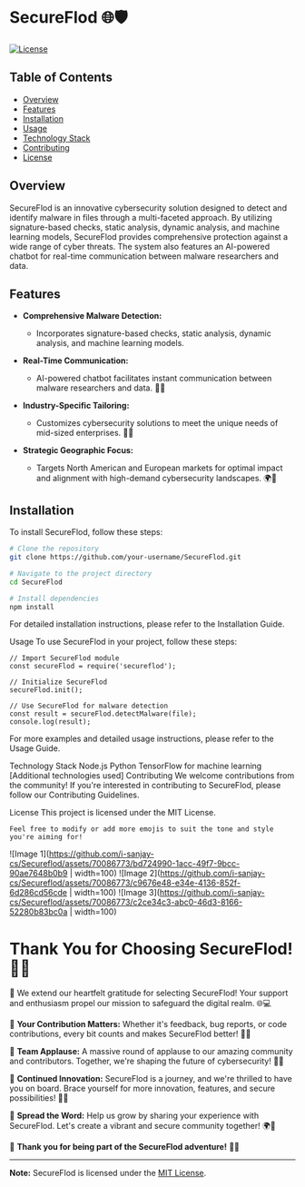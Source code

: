 # SecureFlod 🌐🛡️

[![License](https://img.shields.io/badge/license-MIT-blue.svg)](https://opensource.org/licenses/MIT)

## Table of Contents
- [Overview](#overview)
- [Features](#features)
- [Installation](#installation)
- [Usage](#usage)
- [Technology Stack](#technology-stack)
- [Contributing](#contributing)
- [License](#license)

## Overview

SecureFlod is an innovative cybersecurity solution designed to detect and identify malware in files through a multi-faceted approach. By utilizing signature-based checks, static analysis, dynamic analysis, and machine learning models, SecureFlod provides comprehensive protection against a wide range of cyber threats. The system also features an AI-powered chatbot for real-time communication between malware researchers and data.

## Features

- **Comprehensive Malware Detection:**
  - Incorporates signature-based checks, static analysis, dynamic analysis, and machine learning models.

- **Real-Time Communication:**
  - AI-powered chatbot facilitates instant communication between malware researchers and data. 🤖💬

- **Industry-Specific Tailoring:**
  - Customizes cybersecurity solutions to meet the unique needs of mid-sized enterprises. 🎩👔

- **Strategic Geographic Focus:**
  - Targets North American and European markets for optimal impact and alignment with high-demand cybersecurity landscapes. 🌍🎯

## Installation

To install SecureFlod, follow these steps:

```bash
# Clone the repository
git clone https://github.com/your-username/SecureFlod.git

# Navigate to the project directory
cd SecureFlod

# Install dependencies
npm install
```

For detailed installation instructions, please refer to the Installation Guide.

Usage
To use SecureFlod in your project, follow these steps:

```
// Import SecureFlod module
const secureFlod = require('secureflod');

// Initialize SecureFlod
secureFlod.init();

// Use SecureFlod for malware detection
const result = secureFlod.detectMalware(file);
console.log(result);
```
For more examples and detailed usage instructions, please refer to the Usage Guide.

Technology Stack
Node.js
Python
TensorFlow for machine learning
[Additional technologies used]
Contributing
We welcome contributions from the community! If you're interested in contributing to SecureFlod, please follow our Contributing Guidelines.

License
This project is licensed under the MIT License.

```
Feel free to modify or add more emojis to suit the tone and style you're aiming for!
```

![Image 1](https://github.com/i-sanjay-cs/Secureflod/assets/70086773/bd724990-1acc-49f7-9bcc-90ae7648b0b9 | width=100)
![Image 2](https://github.com/i-sanjay-cs/Secureflod/assets/70086773/c9676e48-e34e-4136-852f-6d286cd56cde | width=100)
![Image 3](https://github.com/i-sanjay-cs/Secureflod/assets/70086773/c2ce34c3-abc0-46d3-8166-52280b83bc0a | width=100)




# Thank You for Choosing SecureFlod! 🌟✨

🚀 We extend our heartfelt gratitude for selecting SecureFlod! Your support and enthusiasm propel our mission to safeguard the digital realm. 🌐💻

💖 **Your Contribution Matters:** Whether it's feedback, bug reports, or code contributions, every bit counts and makes SecureFlod better! 🙏🌈

👏 **Team Applause:** A massive round of applause to our amazing community and contributors. Together, we're shaping the future of cybersecurity! 👏🚀

🌟 **Continued Innovation:** SecureFlod is a journey, and we're thrilled to have you on board. Brace yourself for more innovation, features, and secure possibilities! 🎩💼

🌈 **Spread the Word:** Help us grow by sharing your experience with SecureFlod. Let's create a vibrant and secure community together! 🌍🤝

🙌 **Thank you for being part of the SecureFlod adventure!** 🙌✨


---

**Note:** SecureFlod is licensed under the [MIT License](LICENSE).


